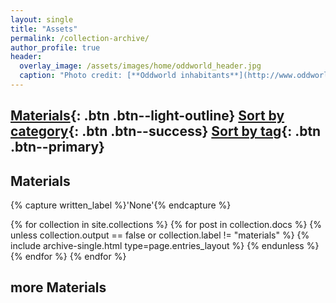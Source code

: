 ```yaml
---
layout: single
title: "Assets"
permalink: /collection-archive/
author_profile: true
header:
  overlay_image: /assets/images/home/oddworld_header.jpg
  caption: "Photo credit: [**Oddworld inhabitants**](http://www.oddworld.com/)"
---
```

[Materials](#Materials){: .btn .btn--light-outline} [Sort by category](#){: .btn .btn--success} [Sort by tag](/tags){: .btn .btn--primary}
---
## Materials
{% capture written_label %}'None'{% endcapture %}

{% for collection in site.collections %}
  {% for post in collection.docs %}
    {% unless collection.output == false or collection.label != "materials" %}
      {% include archive-single.html type=page.entries_layout %}
    {% endunless %}
  {% endfor %}
{% endfor %}

## more Materials
